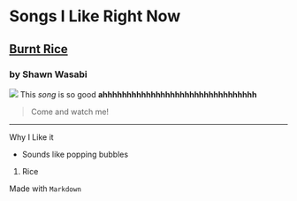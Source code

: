 # Songs I Like Right Now
## [Burnt Rice](https://www.youtube.com/watch?v=JE1Gvzxfm1E)
### by Shawn Wasabi
![](https://imagesvc.meredithcorp.io/v3/mm/image?url=https%3A%2F%2Fstatic.onecms.io%2Fwp-content%2Fuploads%2Fsites%2F24%2F2018%2F01%2FGettyImages-dexph119_066-burnt-rice-2000.jpg)
This _song_ is so good __ahhhhhhhhhhhhhhhhhhhhhhhhhhhhhhhh__
> Come and watch me!
***
Why I Like it
* Sounds like popping bubbles
1. Rice

Made with `Markdown`
